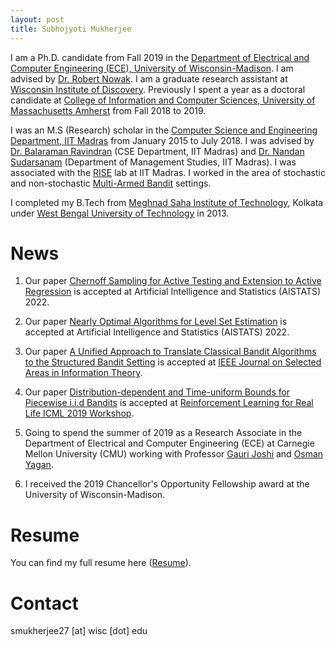 ```yaml
---
layout: post
title: Subhojyoti Mukherjee
---
```

I am a Ph.D. candidate from Fall 2019 in the [Department of Electrical and Computer Engineering (ECE), University of Wisconsin-Madison](https://www.engr.wisc.edu/department/electrical-computer-engineering/). I am advised by [Dr. Robert Nowak](http://nowak.ece.wisc.edu/). I am a graduate research assistant at [Wisconsin Institute of Discovery](https://wid.wisc.edu/people/subhojyoti-mukherjee/). Previously I spent a year as a doctoral candidate at [College of Information and Computer Sciences, University of Massachusetts Amherst](https://www.cics.umass.edu/) from Fall 2018 to 2019. 
   
   I was an M.S (Research) scholar in the [Computer Science and Engineering Department, IIT Madras](https://www.cse.iitm.ac.in/) from January 2015 to July 2018. I was advised by [Dr. Balaraman Ravindran](https://www.cse.iitm.ac.in/~ravi/) (CSE Department, IIT Madras) and [Dr. Nandan Sudarsanam](https://doms.iitm.ac.in/index.php/nandan-s) (Department of Management Studies, IIT Madras). I was associated with the [RISE](http://rise.cse.iitm.ac.in/rise1/index.html) lab at IIT Madras. I worked in the area of stochastic and non-stochastic [Multi-Armed Bandit](https://en.wikipedia.org/wiki/Multi-armed_bandit) settings.
   
   I completed my B.Tech from [Meghnad Saha Institute of Technology](http://www.msit.edu.in/), Kolkata under [West Bengal University of Technology](http://www.wbut.ac.in/) in 2013.
   
# News

1. Our paper [Chernoff Sampling for Active Testing and Extension to Active Regression](https://arxiv.org/abs/2012.08073) is accepted at Artificial Intelligence and Statistics (AISTATS) 2022.

2. Our paper [Nearly Optimal Algorithms for Level Set Estimation](https://arxiv.org/abs/2111.01768) is accepted at Artificial Intelligence and Statistics (AISTATS) 2022.

3. Our paper [A Unified Approach to Translate Classical Bandit Algorithms to the Structured Bandit Setting](https://arxiv.org/abs/1810.08164) is accepted at [IEEE Journal on Selected Areas in Information Theory](https://ieeexplore.ieee.org/document/9276444).

4. Our paper [Distribution-dependent and Time-uniform Bounds for Piecewise i.i.d Bandits](https://arxiv.org/abs/1905.13159) is accepted at [Reinforcement Learning for Real Life ICML 2019 Workshop](https://sites.google.com/view/RL4RealLife).

5. Going to spend the summer of 2019 as a Research Associate in the Department of Electrical and Computer Engineering (ECE) at Carnegie Mellon University (CMU) working with Professor [Gauri Joshi](https://www.andrew.cmu.edu/user/gaurij/) and [Osman Yagan](http://www.andrew.cmu.edu/user/oyagan/).

6. I received the 2019 Chancellor's Opportunity Fellowship award at the University of Wisconsin-Madison.


# Resume

You can find my full resume here ([Resume](/pdf/subho_cv.pdf)).

# Contact 

smukherjee27 [at] wisc [dot] edu
